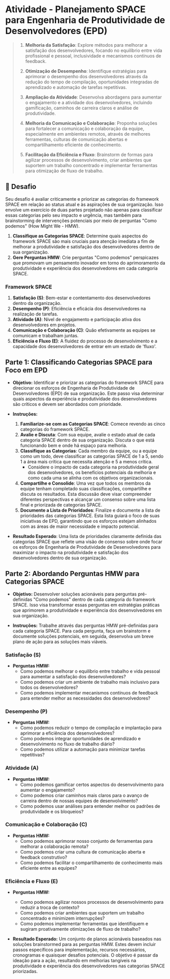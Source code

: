 # Atividade - Planejamento SPACE para Engenharia de Produtividade de Desenvolvedores (EPD)

> 1. **Melhoria da Satisfação**: Explore métodos para melhorar a satisfação dos desenvolvedores, focando no equilíbrio entre vida profissional e pessoal, inclusividade e mecanismos contínuos de feedback.
>
> 2. **Otimização de Desempenho**: Identifique estratégias para aprimorar o desempenho dos desenvolvedores através da redução do tempo de compilação, oportunidades integradas de aprendizado e automação de tarefas repetitivas.
>
> 3. **Ampliação da Atividade**: Desenvolva abordagens para aumentar o engajamento e a atividade dos desenvolvedores, incluindo gamificação, caminhos de carreira claros e análise de produtividade.
>
> 4. **Melhoria da Comunicação e Colaboração**: Proponha soluções para fortalecer a comunicação e colaboração da equipe, especialmente em ambientes remotos, através de melhores ferramentas, culturas de comunicação abertas e compartilhamento eficiente de conhecimento.
>
> 5. **Facilitação da Eficiência e Fluxo**: Brainstorm de formas para agilizar processos de desenvolvimento, criar ambientes que suportem um trabalho concentrado e implementar ferramentas para otimização de fluxo de trabalho.

## 🚨 Desafio

Seu desafio é avaliar criticamente e priorizar as categorias do framework SPACE em relação ao status atual e às aspirações de sua organização. Isso envolve um exercício de duas partes projetado não apenas para classificar essas categorias pelo seu impacto e urgência, mas também para brainstorming de intervenções potenciais por meio de perguntas "Como podemos" (How Might We - HMW).

1. **Classifique as Categorias SPACE**: Determine quais aspectos do framework SPACE são mais cruciais para atenção imediata a fim de melhorar a produtividade e satisfação dos desenvolvedores dentro de sua organização.
2. **Gere Perguntas HMW**: Crie perguntas "Como podemos" perspicazes que promovam um pensamento inovador em torno do aprimoramento da produtividade e experiência dos desenvolvedores em cada categoria SPACE.

### Framework SPACE

1. **Satisfação (S)**: Bem-estar e contentamento dos desenvolvedores dentro da organização.
2. **Desempenho (P)**: Eficiência e eficácia dos desenvolvedores na realização de tarefas.
3. **Atividade (A)**: Nível de engajamento e participação ativa dos desenvolvedores em projetos.
4. **Comunicação e Colaboração (C)**: Quão efetivamente as equipes se comunicam e trabalham juntas.
5. **Eficiência e Fluxo (E)**: A fluidez do processo de desenvolvimento e a capacidade dos desenvolvedores de entrar em um estado de 'fluxo'.

## Parte 1: Classificando Categorias SPACE para Foco em EPD

- **Objetivo:** Identificar e priorizar as categorias do framework SPACE para direcionar os esforços de Engenharia de Produtividade de Desenvolvedores (EPD) de sua organização. Este passo visa determinar quais aspectos da experiência e produtividade dos desenvolvedores são críticos e devem ser abordados com prioridade.

- **Instruções:**
  1. **Familiarize-se com as Categorias SPACE**: Comece revendo as cinco categorias do framework SPACE.
  2. **Avalie e Discuta**: Com sua equipe, avalie o estado atual de cada categoria SPACE dentro de sua organização. Discuta o que está funcionando bem e onde há espaço para melhoria.
  3. **Classifique as Categorias**: Cada membro da equipe, ou a equipe como um todo, deve classificar as categorias SPACE de 1 a 5, sendo 1 a área mais crítica que necessita atenção e 5 a menos crítica.
     - Considere o impacto de cada categoria na produtividade geral dos desenvolvedores, os benefícios potenciais da melhoria e como cada uma se alinha com os objetivos organizacionais.
  4. **Compartilhe e Consolide**: Uma vez que todos os membros da equipe tenham completado suas classificações, compartilhe e discuta os resultados. Esta discussão deve visar compreender diferentes perspectivas e alcançar um consenso sobre uma lista final e priorizada de categorias SPACE.
  5. **Documente a Lista de Prioridades**: Finalize e documente a lista de prioridades das categorias SPACE. Esta lista guiará o foco de suas iniciativas de EPD, garantindo que os esforços estejam alinhados com as áreas de maior necessidade e impacto potencial.

- **Resultado Esperado**: Uma lista de prioridades claramente definida das categorias SPACE que reflete uma visão de consenso sobre onde focar os esforços de Engenharia de Produtividade de Desenvolvedores para maximizar o impacto na produtividade e satisfação dos desenvolvedores dentro de sua organização.

## Parte 2: Abordando Perguntas HMW para Categorias SPACE

- **Objetivo:** Desenvolver soluções acionáveis para perguntas pré-definidas "Como podemos" dentro de cada categoria do framework SPACE. Isso visa transformar essas perguntas em estratégias práticas que aprimorem a produtividade e experiência dos desenvolvedores em sua organização.

- **Instruções:**
  Trabalhe através das perguntas HMW pré-definidas para cada categoria SPACE. Para cada pergunta, faça um brainstorm e documente soluções potenciais, em seguida, desenvolva um breve plano de ação para as soluções mais viáveis.

### Satisfação (S)

- **Perguntas HMW:**
  - Como podemos melhorar o equilíbrio entre trabalho e vida pessoal para aumentar a satisfação dos desenvolvedores?
  - Como podemos criar um ambiente de trabalho mais inclusivo para todos os desenvolvedores?
  - Como podemos implementar mecanismos contínuos de feedback para entender melhor as necessidades dos desenvolvedores?

### Desempenho (P)

- **Perguntas HMW:**
  - Como podemos reduzir o tempo de compilação e implantação para aprimorar a eficiência dos desenvolvedores?
  - Como podemos integrar oportunidades de aprendizado e desenvolvimento no fluxo de trabalho diário?
  - Como podemos utilizar a automação para minimizar tarefas repetitivas?

### Atividade (A)

- **Perguntas HMW:**
  - Como podemos gamificar certos aspectos do desenvolvimento para aumentar o engajamento?
  - Como podemos criar caminhos mais claros para o avanço de carreira dentro de nossas equipes de desenvolvimento?
  - Como podemos usar análises para entender melhor os padrões de produtividade e os bloqueios?

### Comunicação e Colaboração (C)

- **Perguntas HMW:**
  - Como podemos aprimorar nosso conjunto de ferramentas para melhorar a colaboração remota?
  - Como podemos criar uma cultura de comunicação aberta e feedback construtivo?
  - Como podemos facilitar o compartilhamento de conhecimento mais eficiente entre as equipes?

### Eficiência e Fluxo (E)

- **Perguntas HMW:**
  - Como podemos agilizar nossos processos de desenvolvimento para reduzir a troca de contexto?
  - Como podemos criar ambientes que suportem um trabalho concentrado e minimizem interrupções?
  - Como podemos implementar ferramentas que identifiquem e sugiram proativamente otimizações de fluxo de trabalho?

- **Resultado Esperado:**
  Um conjunto de planos acionáveis baseados nas soluções brainstormed para as perguntas HMW. Estes devem incluir passos específicos para implementação, recursos necessários, cronogramas e quaisquer desafios potenciais. O objetivo é passar da ideação para a ação, resultando em melhorias tangíveis na produtividade e experiência dos desenvolvedores nas categorias SPACE priorizadas.
